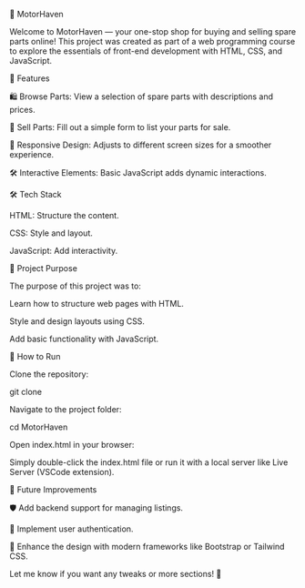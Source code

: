 🚗 MotorHaven

Welcome to MotorHaven — your one-stop shop for buying and selling spare parts online! This project was created as part of a web programming course to explore the essentials of front-end development with HTML, CSS, and JavaScript.

🌟 Features

🛍️ Browse Parts: View a selection of spare parts with descriptions and prices.

📩 Sell Parts: Fill out a simple form to list your parts for sale.

📱 Responsive Design: Adjusts to different screen sizes for a smoother experience.

🛠️ Interactive Elements: Basic JavaScript adds dynamic interactions.

🛠️ Tech Stack

HTML: Structure the content.

CSS: Style and layout.

JavaScript: Add interactivity.

🎯 Project Purpose

The purpose of this project was to:

Learn how to structure web pages with HTML.

Style and design layouts using CSS.

Add basic functionality with JavaScript.

🚀 How to Run

Clone the repository:

 git clone <repository-url>

Navigate to the project folder:

 cd MotorHaven

Open index.html in your browser:

Simply double-click the index.html file or run it with a local server like Live Server (VSCode extension).

🔮 Future Improvements

🛡️ Add backend support for managing listings.

👤 Implement user authentication.

🎨 Enhance the design with modern frameworks like Bootstrap or Tailwind CSS.

Let me know if you want any tweaks or more sections! 🚀
